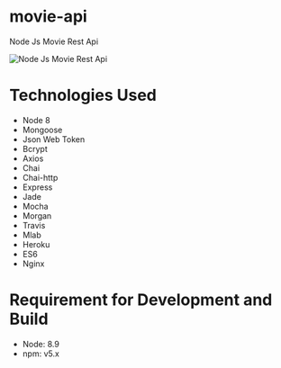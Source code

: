 # movie-api
Node Js Movie Rest Api


![Node Js Movie Rest Api](https://camo.githubusercontent.com/a58899969d8cd73c0e82619ca338965324cd9def/68747470733a2f2f6d65686d6574736576656e2e6e65742f636f6e74656e742f696d616765732f323031372f31322f6e6f64656a732d6d65686d65742d736576656e2e6a7067 "Node Js Movie Rest Api")

# Technologies Used
- Node 8
- Mongoose
- Json Web Token
- Bcrypt
- Axios
- Chai
- Chai-http
- Express
- Jade
- Mocha
- Morgan
- Travis
- Mlab
- Heroku
- ES6
- Nginx

# Requirement for Development and Build
- Node: 8.9 
- npm: v5.x


